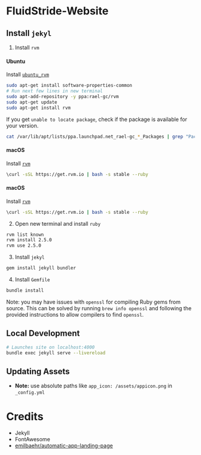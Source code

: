 # FluidStride-Website

## Install `jekyl`

1. Install `rvm`

#### Ubuntu
Install [`ubuntu_rvm`](https://github.com/rvm/ubuntu_rvm)
```bash
sudo apt-get install software-properties-common
# Run next few lines in new terminal
sudo apt-add-repository -y ppa:rael-gc/rvm
sudo apt-get update
sudo apt-get install rvm
```

If you get `unable to locate package`, check if the package is available for your version.
```bash
cat /var/lib/apt/lists/ppa.launchpad.net_rael-gc_*_Packages | grep "Package:" | sort | uniq
```

#### macOS
Install [`rvm`](https://rvm.io/rvm/install)
```bash
\curl -sSL https://get.rvm.io | bash -s stable --ruby
```

#### macOS
Install [`rvm`](https://rvm.io/rvm/install)
```bash
\curl -sSL https://get.rvm.io | bash -s stable --ruby
```

2. Open new terminal and install `ruby`
```bash
rvm list known
rvm install 2.5.0
rvm use 2.5.0
```

3. Install `jekyl`
```bash
gem install jekyll bundler
```

4. Install `Gemfile`
```bash
bundle install
```

Note: you may have issues with `openssl` for compiling Ruby gems from source. This
can be solved by running `brew info openssl` and following the provided instructions
to allow compilers to find `openssl`.

## Local Development
```bash
# Launches site on localhost:4000
bundle exec jekyll serve --livereload
```

## Updating Assets
- **Note:** use absolute paths like `app_icon: /assets/appicon.png` in `_config.yml`

# Credits
- Jekyll
- FontAwesome
- [emilbaehr/automatic-app-landing-page](https://github.com/emilbaehr/automatic-app-landing-page)
